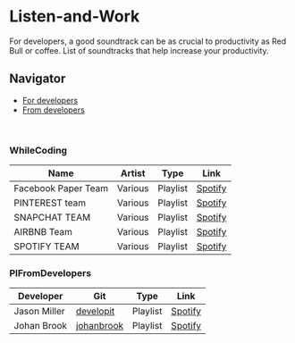 # Listen-and-Work
For developers, a good soundtrack can be as crucial to productivity as Red Bull or coffee. List of soundtracks that help increase your productivity.
## Navigator
- [For developers](#WhileCoding)
- [From developers](#PlFromDevelopers)
</br> 

### WhileCoding
| Name | Artist | Type | Link |
|---|---|---|---|
| Facebook Paper Team | Various | Playlist | [Spotify](https://open.spotify.com/user/tinamirtha/playlist/23V4rpgCol877ODbu0Z3Mz?si=ohxZ1I3pTPCLI-1EBS0EEA) |
| PINTEREST team | Various | Playlist |[Spotify](https://open.spotify.com/user/tinamirtha/playlist/4i2q9eyqv7cBkKm6ZynPDl?si=wcklVX4TRKaQZ7nOZJwOaw) |
| SNAPCHAT TEAM | Various | Playlist | [Spotify](https://open.spotify.com/user/tinamirtha/playlist/4I34Yxs0xrWPiS44zub8Tp?si=KHkoL5o4RlyU1dApGHkK2g) |
| AIRBNB Team | Various | Playlist | [Spotify](https://open.spotify.com/user/tinamirtha/playlist/0IRy5wz71cPjwVbGp5W5jd?si=RccU-ZBJSCKZ9646nTpzkA) |
| SPOTIFY TEAM | Various | Playlist | [Spotify](https://open.spotify.com/user/andreas.blixt/playlist/1itC2kKqIqun8OU05J5G8v?si=_b51V7bFSeGNOJzQXTAryg) |

### PlFromDevelopers

| Developer | Git | Type | Link |
|---|---|---|---|
| Jason Miller| [developit](https://github.com/developit) | Playlist | [Spotify](https://open.spotify.com/user/tinamirtha/playlist/23V4rpgCol877ODbu0Z3Mz?si=ohxZ1I3pTPCLI-1EBS0EEA) |
| Johan Brook| [johanbrook](https://github.com/johanbrook) | Playlist | [Spotify](https://open.spotify.com/playlist/2mtlhuFVOFMn6Ho3JmrLc2) |
